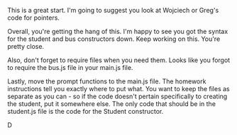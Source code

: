 This is a great start. I'm going to suggest you look at Wojciech or Greg's code for pointers.

Overall, you're getting the hang of this. I'm happy to see you got the syntax for the student and bus constructors down. Keep working on this. You're pretty close.

Also, don't forget to require files when you need them. Looks like you forgot to require the bus.js file in your main.js file.

Lastly, move the prompt functions to the main.js file. The homework instructions tell you exactly where to put what. You want to keep the files as separate as you can - so if the code doesn't pertain specifically to creating the student, put it somewhere else. The only code that should be in the student.js file is the code for the Student constructor.

D